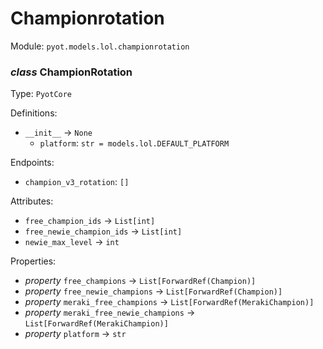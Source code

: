 # Championrotation 

Module: `pyot.models.lol.championrotation` 

### _class_ ChampionRotation

Type: `PyotCore` 

Definitions: 
* `__init__` -> `None` 
  * `platform`: `str = models.lol.DEFAULT_PLATFORM` 

Endpoints: 
* `champion_v3_rotation`: `[]` 

Attributes: 
* `free_champion_ids` -> `List[int]` 
* `free_newie_champion_ids` -> `List[int]` 
* `newie_max_level` -> `int` 

Properties: 
* _property_ `free_champions` -> `List[ForwardRef(Champion)]` 
* _property_ `free_newie_champions` -> `List[ForwardRef(Champion)]` 
* _property_ `meraki_free_champions` -> `List[ForwardRef(MerakiChampion)]` 
* _property_ `meraki_free_newie_champions` -> `List[ForwardRef(MerakiChampion)]` 
* _property_ `platform` -> `str` 


